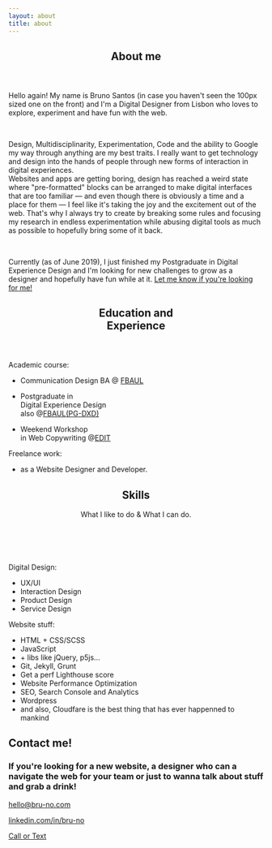 ```yaml
---
layout: about
title: about
---
```



<section title="sobre" id="sobre">
    <header>
        <h2 class="titulo-bloco">About me</h2>
    </header>
    <p>Hello again! My name is Bruno Santos <span class="italic small-text">(in case you haven't seen the 100px sized one on the front)</span> and I'm a Digital Designer from Lisbon who loves to explore, experiment and have fun with the web.</p>
    <br>    
    <p><span class="bold">Design</span>, <span class="bold">Multidisciplinarity</span>, <span class="bold">Experimentation</span>, <span class="bold">Code</span> and <span class="bold italic">the ability to Google my way through anything</span> are my best traits. I really want to get technology and design into the hands of people through new forms of interaction in digital experiences. <br>Websites and apps are getting boring, design has reached a weird state where "pre-formatted" blocks can be arranged to make digital interfaces that are too familiar — <span class="underline">and even though there is obviously a time and a place for them</span> — I feel like it's taking the <span class="bold">joy and the excitement</span> out of the web. That's why I always try to create by breaking some rules and focusing my research in endless experimentation <span class="italic small-text">while abusing digital tools as much as possible</span> to hopefully bring some of it back.</p>
    <br>
    <p>Currently <span class="italic">(as of June 2019)</span>, I just finished my Postgraduate in Digital Experience Design and I'm looking for new challenges to grow as a designer and hopefully have fun while at it. <a href="mailto:hello@bru-no.com?subject=I really want to talk to you!&body=Hi Bruno — I'm really cool cause I clicked that link to actually talk to you!">Let me know if you're looking for me!</a></p>
</section>

<section title="Education and Experience" id="education">
    <header>
        <h2 class="titulo-bloco">Education and<br>Experience</h2>
    </header>
    <div class="bloco">
        <p class="hidden">Academic course:</p>
        <ul>
            <li><p><span class="bold">Communication Design BA</span> @    <a href="http://www.belasartes.ulisboa.pt" target="_blank">FBAUL</a></p></li>
            <li><p>Postgraduate in <br><span class="bold">Digital Experience Design</span><br>also @<a href="http://www.belasartes.ulisboa.pt" target="_blank">FBAUL</a><a href="http://dxd.belasartes.ulisboa.pt" target="_blank">(PG-DXD)</a></p></li>
            <li><p>Weekend Workshop <br>in <span class="bold">Web Copywriting</span> @<a href="https://edit.com.pt/" target="_blank">EDIT</a></p></li>
        </ul>
        <p class="underline">Freelance work:</p>
        <ul>
            <li><p>as a Website Designer and Developer.</p></li>
        </ul>
    </div>
</section>

<section title="skills" id="skills">
    <header>
        <h2 class="titulo-bloco">Skills</h2>
        <p>What I like to do &amp; What I can do.</p>
    </header>
    <div class="bloco">
        <br>
        <p class="underline">Digital Design:</p>
        <ul>
            <li>UX/UI</li>
            <li>Interaction Design</li>
            <li>Product Design</li>
            <li>Service Design</li>
        </ul>
        <p class="underline">Website stuff:</p>
        <ul>
            <li>HTML + CSS/SCSS</li>
            <li>JavaScript</li>
            <li>+ libs like jQuery, p5js...</li>
            <li>Git, Jekyll, Grunt</li>
            <li>Get a perf Lighthouse score</li>
            <li>Website Performance Optimization</li>
            <li>SEO, Search Console and Analytics</li>
            <li>Wordpress</li>
            <li class="italic ">and also, Cloudfare is the best thing that has ever happenned to mankind</li>
        </ul>
    </div>
</section>

<section title="Contact" id="contact">
    <h2 class="titulo-bloco">Contact me!</h2>
    <h3>If you're looking for a new website, a designer who can a navigate the web for your team or just to wanna talk about stuff and grab a drink!</h3>
    <div class="bloco">
        <p><a href="mailto:hello@bru-no.com?Subject=Hey,%20Let's%20talk!" target="_blank">hello@bru-no.com</a></p>
        <p><a href="https://www.linkedin.com/in/bru-no/" target="_blank" rel="noreferrer">linkedin.com/in/bru-no</a></p>
        <p><a href="https://wa.me/351913673754" target="_blank" rel="noreferrer">Call or Text</a></p>
    </div>
</section>
